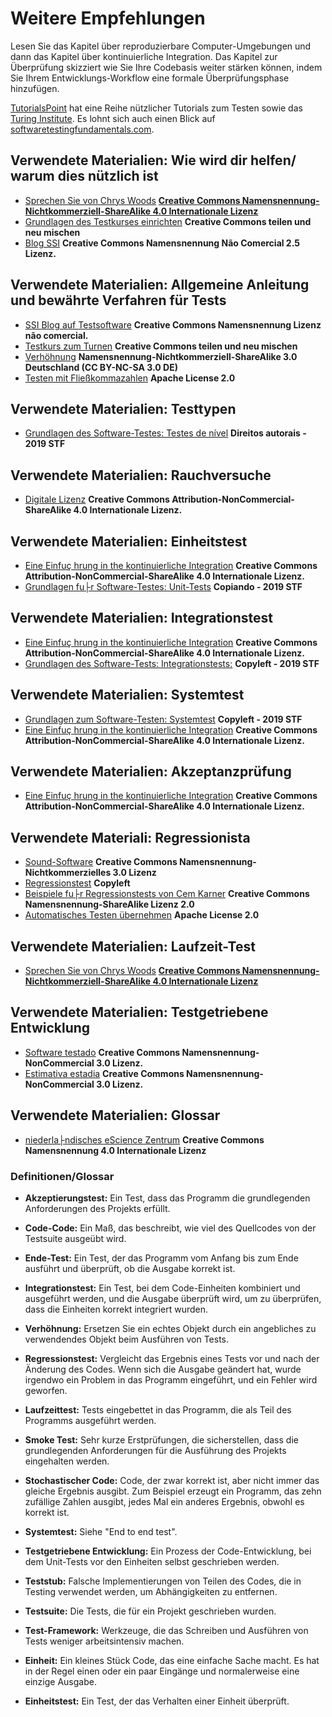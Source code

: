 # Weitere Empfehlungen

Lesen Sie das Kapitel über reproduzierbare Computer-Umgebungen und dann das Kapitel über kontinuierliche Integration. Das Kapitel zur Überprüfung skizziert wie Sie Ihre Codebasis weiter stärken können, indem Sie Ihrem Entwicklungs-Workflow eine formale Überprüfungsphase hinzufügen.

[TutorialsPoint](https://www.tutorialspoint.com/software_testing/) hat eine Reihe nützlicher Tutorials zum Testen sowie das [Turing Institute](https://alan-turing-institute.github.io/rsd-engineeringcourse/ch03tests/01testingbasics.html). Es lohnt sich auch einen Blick auf [softwaretestingfundamentals.com](http://softwaretestingfundamentals.com).

## Verwendete Materialien: Wie wird dir helfen/ warum dies nützlich ist

- [Sprechen Sie von Chrys Woods](https://drive.google.com/file/d/1CBTAhCVixccui1DjeUT13qh6ga5SDXjl/view) [**Creative Commons Namensnennung-Nichtkommerziell-ShareAlike 4.0 Internationale Lizenz**](https://chryswoods.com/main/copyright.html)
- [Grundlagen des Testkurses einrichten](https://alan-turing-institute.github.io/rsd-engineeringcourse/ch03tests/01testingbasics.html) **Creative Commons teilen und neu mischen**
- [Blog SSI](https://www.software.ac.uk/resources/guides/testing-your-software?_ga=2.39233514.830272891.1552653652-1336468516.1531506806) **Creative Commons Namensnennung Não Comercial 2.5 Lizenz.**

## Verwendete Materialien: Allgemeine Anleitung und bewährte Verfahren für Tests

- [SSI Blog auf Testsoftware](https://www.software.ac.uk/resources/guides/testing-your-software?_ga=2.39233514.830272891.1552653652-1336468516.1531506806) **Creative Commons Namensnennung Lizenz não comercial.**
- [Testkurs zum Turnen](https://alan-turing-institute.github.io/rsd-engineeringcourse/ch03tests/03pytest.html) **Creative Commons teilen und neu mischen**
- [Verhöhnung](https://www.vogella.com/tutorials/Mockito/article.html) **Namensnennung-Nichtkommerziell-ShareAlike 3.0 Deutschland (CC BY-NC-SA 3.0 DE)**
- [Testen mit Fließkommazahlen](https://github.com/softwaresaved/automated_testing/blob/master/README.md) **Apache License 2.0**

## Verwendete Materialien: Testtypen

- [Grundlagen des Software-Testes: Testes de nível](http://softwaretestingfundamentals.com/software-testing-levels/) **Direitos autorais - 2019 STF**

## Verwendete Materialien: Rauchversuche

- [Digitale Lizenz](https://www.digitalocean.com/community/tutorials/an-introduction-to-continuous-integration-delivery-and-deployment) **Creative Commons Attribution-NonCommercial-ShareAlike 4.0 Internationale Lizenz.**

## Verwendete Materialien: Einheitstest

- [Eine Einfuç hrung in the kontinuierliche Integration](https://www.digitalocean.com/community/tutorials/an-introduction-to-continuous-integration-delivery-and-deployment) **Creative Commons Attribution-NonCommercial-ShareAlike 4.0 Internationale Lizenz.**
- [Grundlagen fu├r Software-Testes: Unit-Tests](http://softwaretestingfundamentals.com/unit-testing/) **Copiando - 2019 STF**

## Verwendete Materialien: Integrationstest

- [Eine Einfuç hrung in the kontinuierliche Integration](https://www.digitalocean.com/community/tutorials/an-introduction-to-continuous-integration-delivery-and-deployment) **Creative Commons Attribution-NonCommercial-ShareAlike 4.0 Internationale Lizenz.**
- [Grundlagen des Software-Tests: Integrationstests:](http://softwaretestingfundamentals.com/integration-testing/) **Copyleft - 2019 STF**

## Verwendete Materialien: Systemtest

- [Grundlagen zum Software-Testen: Systemtest](http://softwaretestingfundamentals.com/system-testing/) **Copyleft - 2019 STF**
- [Eine Einfuç hrung in the kontinuierliche Integration](https://www.digitalocean.com/community/tutorials/an-introduction-to-continuous-integration-delivery-and-deployment) **Creative Commons Attribution-NonCommercial-ShareAlike 4.0 Internationale Lizenz.**

## Verwendete Materialien: Akzeptanzprüfung
- [Eine Einfuç hrung in the kontinuierliche Integration](https://www.digitalocean.com/community/tutorials/an-introduction-to-continuous-integration-delivery-and-deployment) **Creative Commons Attribution-NonCommercial-ShareAlike 4.0 Internationale Lizenz.**

## Verwendete Materiali: Regressionista

- [Sound-Software](http://soundsoftware.ac.uk/unit-testing-why-bother/) **Creative Commons Namensnennung-Nichtkommerzielles 3.0 Lizenz**
- [Regressionstest](http://softwaretestingfundamentals.com/regression-testing/) **Copyleft**
- [Beispiele fu├r Regressionstests von Cem Karner](http://www.testingeducation.org/k04/RegressionExamples.htm) **Creative Commons Namensnennung-ShareAlike Lizenz 2.0**
- [Automatisches Testen übernehmen](https://github.com/softwaresaved/automated_testing/blob/master/README.md) **Apache License 2.0**

## Verwendete Materialien: Laufzeit-Test

- [Sprechen Sie von Chrys Woods](https://drive.google.com/file/d/1CBTAhCVixccui1DjeUT13qh6ga5SDXjl/view) [**Creative Commons Namensnennung-Nichtkommerziell-ShareAlike 4.0 Internationale Lizenz**](https://chryswoods.com/main/copyright.html)

## Verwendete Materialien: Testgetriebene Entwicklung

- [Software testado](https://software.ac.uk/resources/guides/testing-your-software) **Creative Commons Namensnennung-NonCommercial 3.0 Lizenz.**
- [Estimativa estadia](http://soundsoftware.ac.uk/unit-testing-why-bother/) **Creative Commons Namensnennung-NonCommercial 3.0 Lizenz.**

## Verwendete Materialien: Glossar

- [niederla├ndisches eScience Zentrum](https://guide.esciencecenter.nl/#/best_practices/testing) **Creative Commons Namensnennung 4.0 Internationale Lizenz**

### Definitionen/Glossar

- **Akzeptierungstest:** Ein Test, dass das Programm die grundlegenden Anforderungen des Projekts erfüllt.

- **Code-Code:** Ein Maß, das beschreibt, wie viel des Quellcodes von der Testsuite ausgeübt wird.

- **Ende-Test:** Ein Test, der das Programm vom Anfang bis zum Ende ausführt und überprüft, ob die Ausgabe korrekt ist.

- **Integrationstest:** Ein Test, bei dem Code-Einheiten kombiniert und ausgeführt werden, und die Ausgabe überprüft wird, um zu überprüfen, dass die Einheiten korrekt integriert wurden.

- **Verhöhnung:** Ersetzen Sie ein echtes Objekt durch ein angebliches zu verwendendes Objekt beim Ausführen von Tests.

- **Regressionstest:** Vergleicht das Ergebnis eines Tests vor und nach der Änderung des Codes. Wenn sich die Ausgabe geändert hat, wurde irgendwo ein Problem in das Programm eingeführt, und ein Fehler wird geworfen.

- **Laufzeittest:** Tests eingebettet in das Programm, die als Teil des Programms ausgeführt werden.

- **Smoke Test:** Sehr kurze Erstprüfungen, die sicherstellen, dass die grundlegenden Anforderungen für die Ausführung des Projekts eingehalten werden.

- **Stochastischer Code:** Code, der zwar korrekt ist, aber nicht immer das gleiche Ergebnis ausgibt. Zum Beispiel erzeugt ein Programm, das zehn zufällige Zahlen ausgibt, jedes Mal ein anderes Ergebnis, obwohl es korrekt ist.

- **Systemtest:** Siehe "End to end test".

- **Testgetriebene Entwicklung:** Ein Prozess der Code-Entwicklung, bei dem Unit-Tests vor den Einheiten selbst geschrieben werden.

- **Teststub:** Falsche Implementierungen von Teilen des Codes, die in Testing verwendet werden, um Abhängigkeiten zu entfernen.

- **Testsuite:** Die Tests, die für ein Projekt geschrieben wurden.

- **Test-Framework:** Werkzeuge, die das Schreiben und Ausführen von Tests weniger arbeitsintensiv machen.

- **Einheit:** Ein kleines Stück Code, das eine einfache Sache macht. Es hat in der Regel einen oder ein paar Eingänge und normalerweise eine einzige Ausgabe.

- **Einheitstest:** Ein Test, der das Verhalten einer Einheit überprüft.
